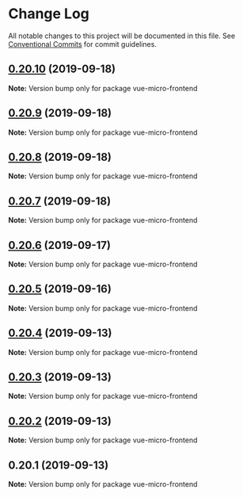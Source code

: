 # Change Log

All notable changes to this project will be documented in this file.
See [Conventional Commits](https://conventionalcommits.org) for commit guidelines.

## [0.20.10](https://github.com/Woukiwoukiwa/vue-micro-frontend/compare/vue-micro-frontend@0.20.9...vue-micro-frontend@0.20.10) (2019-09-18)

**Note:** Version bump only for package vue-micro-frontend





## [0.20.9](https://github.com/Woukiwoukiwa/vue-micro-frontend/compare/vue-micro-frontend@0.20.8...vue-micro-frontend@0.20.9) (2019-09-18)

**Note:** Version bump only for package vue-micro-frontend





## [0.20.8](https://github.com/Woukiwoukiwa/vue-micro-frontend/compare/vue-micro-frontend@0.20.7...vue-micro-frontend@0.20.8) (2019-09-18)

**Note:** Version bump only for package vue-micro-frontend





## [0.20.7](https://github.com/Woukiwoukiwa/vue-micro-frontend/compare/vue-micro-frontend@0.20.6...vue-micro-frontend@0.20.7) (2019-09-18)

**Note:** Version bump only for package vue-micro-frontend





## [0.20.6](https://github.com/Woukiwoukiwa/vue-micro-frontend/compare/vue-micro-frontend@0.20.5...vue-micro-frontend@0.20.6) (2019-09-17)

**Note:** Version bump only for package vue-micro-frontend





## [0.20.5](https://github.com/Woukiwoukiwa/vue-micro-frontend/compare/vue-micro-frontend@0.20.4...vue-micro-frontend@0.20.5) (2019-09-16)

**Note:** Version bump only for package vue-micro-frontend





## [0.20.4](https://github.com/Woukiwoukiwa/vue-micro-frontend/compare/vue-micro-frontend@0.20.3...vue-micro-frontend@0.20.4) (2019-09-13)

**Note:** Version bump only for package vue-micro-frontend





## [0.20.3](https://github.com/Woukiwoukiwa/vue-micro-frontend/compare/vue-micro-frontend@0.20.2...vue-micro-frontend@0.20.3) (2019-09-13)

**Note:** Version bump only for package vue-micro-frontend





## [0.20.2](https://github.com/Woukiwoukiwa/vue-micro-frontend/compare/vue-micro-frontend@0.20.1...vue-micro-frontend@0.20.2) (2019-09-13)

**Note:** Version bump only for package vue-micro-frontend





## 0.20.1 (2019-09-13)

**Note:** Version bump only for package vue-micro-frontend
